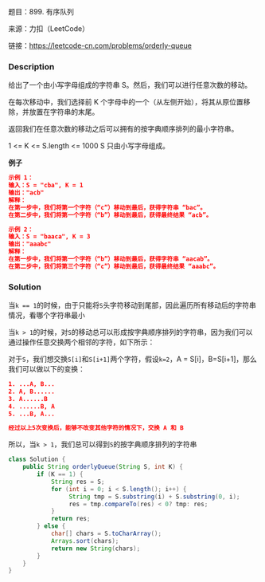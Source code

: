 题目：899. 有序队列

来源：力扣（LeetCode）

链接：https://leetcode-cn.com/problems/orderly-queue

### Description

给出了一个由小写字母组成的字符串 S。然后，我们可以进行任意次数的移动。

在每次移动中，我们选择前 K 个字母中的一个（从左侧开始），将其从原位置移除，并放置在字符串的末尾。

返回我们在任意次数的移动之后可以拥有的按字典顺序排列的最小字符串。

1 <= K <= S.length <= 1000
S 只由小写字母组成。

**例子**

```json
示例 1：
输入：S = "cba", K = 1
输出："acb"
解释：
在第一步中，我们将第一个字符（“c”）移动到最后，获得字符串 “bac”。
在第二步中，我们将第一个字符（“b”）移动到最后，获得最终结果 “acb”。

示例 2：
输入：S = "baaca", K = 3
输出："aaabc"
解释：
在第一步中，我们将第一个字符（“b”）移动到最后，获得字符串 “aacab”。
在第二步中，我们将第三个字符（“c”）移动到最后，获得最终结果 “aaabc”。
```



### Solution

当`k == 1`的时候，由于只能将`S`头字符移动到尾部，因此遍历所有移动后的字符串情况，看哪个字符串最小

当`k > 1`的时候，对`S`的移动总可以形成按字典顺序排列的字符串，因为我们可以通过操作任意交换两个相邻的字符，如下所示：

对于`S`，我们想交换`S[i]`和`S[i+1]`两个字符，假设`k=2`，A = S[i]，B=S[i+1]，那么我们可以做以下的变换：

```json
1. ...A, B...
2. A, B......
3. A......B
4. ......B, A
5. ...B, A...

经过以上5次变换后，能够不改变其他字符的情况下，交换 A 和 B
```

所以，当`k > 1`，我们总可以得到`S`的按字典顺序排列的字符串

```java
class Solution {
    public String orderlyQueue(String S, int K) {
        if (K == 1) {
            String res = S;
            for (int i = 0; i < S.length(); i++) {
                 String tmp = S.substring(i) + S.substring(0, i);
                 res = tmp.compareTo(res) < 0? tmp: res;
            }
            return res;
        } else {
            char[] chars = S.toCharArray();
            Arrays.sort(chars);
            return new String(chars);
        }
    }
}
```

